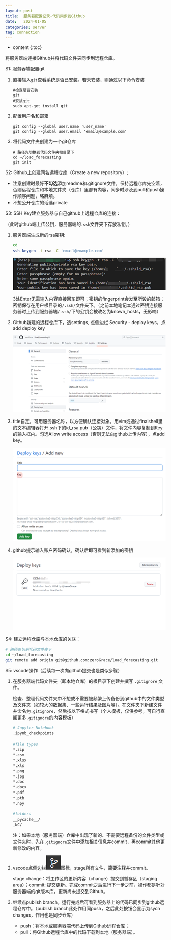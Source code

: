 ```yaml
---
layout: post
title:  服务器配置记录-代码同步到Github
date:   2024-01-05
categories: server
tag: connection
---
```


* content
{:toc}



将服务器端连接Github并将代码文件夹同步到远程仓库。

S1: 服务器端配置git

1. 直接输入`git`查看系统是否已安装。若未安装，则通过以下命令安装

   ```shell
   #检查是否安装
   git
   #安装git
   sudo apt-get install git
   ```

2. 配置用户名和邮箱

   ```shell
   git config --global user.name 'user_name'
   git config --global user.email 'email@example.com'
   ```

3. 将代码文件夹创建为一个git仓库

   ```shell
   # 路径先切换到代码文件夹根目录下
   cd ~/load_forecasting
   git init
   ```

S2: Github上创建同名远程仓库（Create a new repository）;

- 注意创建时最好**不勾选**添加readme和.gitignore文件，保持远程仓库先空着，否则远程仓库和本地文件夹（仓库）里都有内容，同步时涉及到pull和push操作顺序问题，略麻烦。
- 不想公开仓库的话选private

S3: SSH Key建立服务器与自己github上远程仓库的连接：

（此时github端上传公钥，服务器端的`.ssh`文件夹下存放私钥。）

1. 服务器端生成新的rsa密钥:

   ```bash
   cd
   ssh-keygen -t rsa -C 'email@example.com'
   ```

   ![image-20240105204556032](/styles/images/pics/image-20240105204556032.png)

   3处Enter无需输入内容直接回车即可；密钥的fingerprint会发至所设的邮箱；密钥保存在用户根目录的`/.ssh/`文件夹下。（之前本地笔记本通过密钥连接服务器时上传到服务器端`/.ssh/`下的公钥会被改名为known_hosts，无影响）

2. Github新建的远程仓库下，选settings, 点侧边栏 Security - deploy keys，点add deploy key

   ![image-20240105203540270](/styles/images/pics/image-20240105203540270.png)

3. title自定，可用服务器名称，以方便确认连接对象。用vim或通过finalshell里的文本编辑器打开.ssh下的id_rsa.pub（公钥）文件，将文件内容复制到Key的输入框内。勾选Allow write access（否则无法向github上传内容），点add key。

   ![image-20240105205413934](/styles/images/pics/image-20240105205413934.png)

4. github提示输入账户密码确认，确认后即可看到新添加的密钥

   ![image-20240105210042563](/styles/images/pics/image-20240105210042563.png)

S4: 建立远程仓库与本地仓库的关联：

```bash
# 路径先切到代码文件夹下
cd ~/load_forecasting
git remote add origin git@github.com:zeroGrace/load_forecasting.git
```

S5: vscode操作（后续每一次向github提交也是类似步骤）

1. 在服务器端代码文件夹（即本地仓库）的根目录下创建并撰写 `.gitignore` 文件。

   检查、整理代码文件夹中不想或不需要被频繁上传备份到github中的文件类型及文件夹（如较大的数据集、一些运行结果及图片等）。在文件夹下新建文件并命名为`.gitignore`，然后按以下格式书写（个人模板，仅供参考，可自行查阅更多`.gitignore`的内容模板）

   ```bash
   # Jupyter Notebook
   .ipynb_checkpoints
   
   #file types
   *.zip
   *.csv
   *.xlsx
   *.xls
   *.png
   *.jpg
   *.doc
   *.docx
   *.pdf
   *.pth
   *.npy
   
   #folders
   __pycache__/
   _NC/
   ```

   注：如果本地（服务器端）仓库中出现了新的、不需要远程备份的文件类型或文件夹时，先在`.gitignore`文件中添加相关信息并commit，再commit其他更新修改的内容。

2. vscode点侧边栏![image-20240105222628561](/styles/images/pics/image-20240105222628561.png)图标，stage所有文件，简要注释并commit。

   stage change：将工作区的更新内容（change）提交到暂存区（staging area）；commit: 提交更新。完成commit之后进行下一步之前，操作都是针对服务器端的git版本库，更新尚未提交到Github。

3. 继续点publish branch。运行完成后可看到服务器上的代码已同步到github远程仓库中。（publish branch此处作用同push，之后此处按钮会显示为sycn changes，作用也是同步仓库）

   - push：将本地或服务器端代码上传到Github远程仓库；
   - pull：将Github远程仓库中的代码下载到本地（服务器端）。

